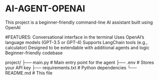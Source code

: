 # AI-AGENT-OPENAI
This project is a beginner-friendly command-line AI assistant built using OpenAI


#FEATURES:
Conversational interface in the terminal
Uses OpenAI’s language models (GPT-3.5 or GPT-4)
Supports LangChain tools (e.g., calculator)
Designed to be extendable with additional agents and logic
Beginner-friendly codebase


project/
├── main.py # Main entry point for the agent
├── .env # Stores your API key
├── requirements.txt # Python dependencies
└── README.md # This file
